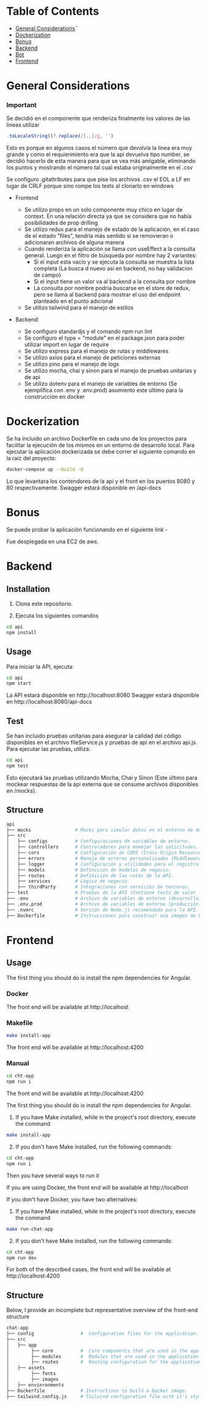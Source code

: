 # Table of Contents

- [General Considerations](#general-considerations)``
- [Dockerization](#dockerization)
- [Bonus](#bonus)
- [Backend](#backend)
- [Bot](#bot)
- [Frontend](#frontend)

# General Considerations

### Important

Se decidió en el componente que renderiza finalmente los valores de las lineas utilizar
```javascript
.toLocaleString()?.replace(/[.,]/g, '')
```
Esto es porque en algunos casos el número que devolvía la linea era muy grande y como el requierimiento era que la api devuelva tipo number, se decidió hacerlo de esta manera para que se vea más amigable, eliminando los puntos y mostrando el número tal cual estaba originalmente en el .csv

Se configuro .gitattributes para que pise los archivos .csv el EOL a LF en lugar de CRLF porque sino rompe los tests al clonarlo en windows

- Frontend
    - Se utilizo props en un solo componente muy chico en lugar de context. En una relación directa ya que se considera que no había posibilidades de prop drilling
    - Se utilizo redux para el manejo de estado de la aplicación, en el caso de el estado "files", tendría más sentido si se removieran o adicionaran archivos de alguna manera
    - Cuando renderiza la aplicación se llama con useEffect a la consulta general. Luego en el filtro de búsqueda por nombre hay 2 variantes:
        - Si el input esta vacío y se ejecuta la consulta se muestra la lista completa (La busca d nuevo así en backend, no hay validacion de campo)
        - Si el input tiene un valor va al backend a la consulta por nombre
        - La consulta por nombre podría buscarse en el store de redux, pero se llama al backend para mostrar el uso del endpoint planteado en el punto adicional
    - Se utilizo tailwind para el manejo de estilos
    
- Backend:
    - Se configuro standardjs y el comando npm run lint
    - Se configuro el type = "module" en el package.json para poder utilizar import en lugar de require
    - Se utilizo express para el manejo de rutas y middlewares
    - Se utilizo axios para el manejo de peticiones externas
    - Se utilizo pino para el manejo de logs
    - Se utilizo mocha, chai y sinon para el manejo de pruebas unitarias y de api
    - Se utilizo dotenv para el manejo de variables de entorno (Se ejemplifica con .env y .env.prod) asumiento este último para la construcción en docker

# Dockerization

Se ha incluido un archivo Dockerfile en cada uno de los proyectos para facilitar la ejecución de los mismos en un entorno de desarrollo local. Para ejecutar la aplicación dockerizada se debe correr el siguiente comando en la raíz del proyecto:

```bash
docker-compose up --build -d
```
Lo que levantara los contendores de la api y el front en los puertos 8080 y 80 respectivamente.
Swagger estará disponible en /api-docs

# Bonus

Se puede probar la aplicación funcionando en el siguiente link -

Fue desplegada en una EC2 de aws.

# Backend

## Installation

1. Clona este repositorio.

2. Ejecuta los siguientes comandos
```bash
cd api
npm install
```

## Usage

Para iniciar la API, ejecuta:

```bash
cd api
npm start
```

La API estará disponible en http://localhost:8080
Swagger estará disponible en http://localhost:8080/api-docs

## Test

Se han incluido pruebas unitarias para asegurar la calidad del código disponibles en el archivo fileService.js y pruebas de api en el archivo api.js. Para ejecutar las pruebas, utiliza:

```bash
cd api
npm test
```

Esto ejecutará las pruebas utilizando Mocha, Chai y Sinon (Este último para mockear respuestas de la api externa que se consume archivos disponibles en /mocks).


## Structure

```bash
api
├── mocks                # Mocks para simular datos en el entorno de desarrollo (.csv).
├── src                  
│   ├── configs          # Configuraciones de variables de entorno.
│   ├── controllers      # Controladores para manejar las solicitudes.
│   ├── cors             # Configuración de CORS (Cross-Origin Resource Sharing).
│   ├── errors           # Manejo de errores personalizados (Middleware)
│   ├── logger           # Configuración y utilidades para el registro de eventos en consola usando pino.
│   ├── models           # Definición de modelos de negocio.
│   ├── routes           # Definición de las rutas de la API.
│   ├── services         # Lógica de negocio.
│   ├── thirdParty       # Integraciones con servicios de terceros.
├── test                 # Pruebas de la API (Contiene tests de valor limite y también de API).
├── .env                 # Archivo de variables de entorno (desarrollo).
├── .env.prod            # Archivo de variables de entorno (producción).
├── .nvmrc               # Versión de Node.js recomendada para la API.
├── Dockerfile           # Instrucciones para construir una imagen de Docker.
```


# Frontend

## Usage

The first thing you should do is install the npm dependencies for Angular.


### Docker




The front end will be available at  http://localhost


### Makefile

```bash
make install-app
```


The front end will be available at  http://localhost:4200

### Manual

```bash
cd cht-app
npm run i
```


The front end will be available at  http://localhost:4200


The first thing you should do is install the npm dependencies for Angular.

1. If you have Make installed, while in the project's root directory, execute the command 

```bash
make install-app
```

2. If you don't have Make installed, run the following commands:

```bash
cd cht-app
npm run i
```

Then you have several ways to run it

If you are using Docker, the front end will be available at http://localhost

If you don't have Docker, you have two alternatives:

1. If you have Make installed, while in the project's root directory, execute the command 

```bash
make run-chat-app
```

2. If you don't have Make installed, run the following commands:

```bash
cd cht-app
npm run dev
```

For both of the described cases, the front end will be available at  http://localhost:4200

## Structure

Below, I provide an incomplete but representative overview of the front-end structure

```bash
chat-app
├── config                 #  Configuration files for the application.                  
├── src     
│   ├── app      
│        ├── core          #  Core components that are used in the application.
│        ├── modules       #  Modules that are used in the application.
│        ├── routes        #  Routing configuration for the applicationn.
│   ├── assets 
│        ├── fonts              
│        ├── images              
│   ├── envinronments  
├── Dockerfile             # Instructions to build a Docker image.    
├── tailwind.config.js     # Tailwind configuration file with it's styles     
```
